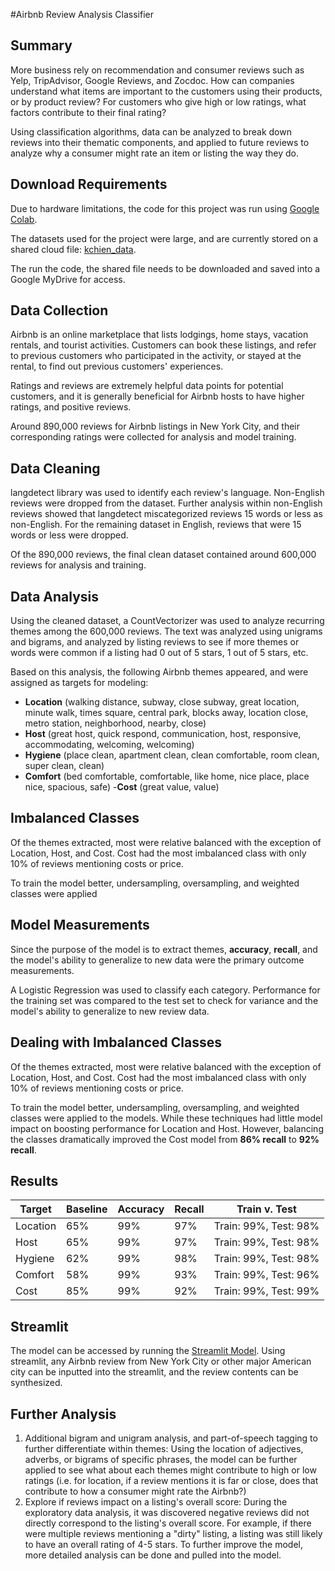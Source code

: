 #Airbnb Review Analysis Classifier

## Summary
More business rely on recommendation and consumer reviews such as Yelp, TripAdvisor, Google Reviews, and Zocdoc. How can companies understand what items are important to the customers using their products, or by product review? For customers who give high or low ratings, what factors contribute to their final rating?

Using classification algorithms, data can be analyzed to break down reviews into their thematic components, and applied to future reviews to analyze why a consumer might rate an item or listing the way they do.

## Download Requirements
Due to hardware limitations, the code for this project was run using [Google Colab](https://colab.research.google.com/).

The datasets used for the project were large, and are currently stored on a shared cloud file: [kchien_data](https://drive.google.com/drive/folders/1aVfT2q2oqjpRhgpyDVdP1l314-UM7Ljl?usp=sharing).

The run the code, the shared file needs to be downloaded and saved into a Google MyDrive for access.

## Data Collection
Airbnb is an online marketplace that lists lodgings, home stays, vacation rentals, and tourist activities. Customers can book these listings, and refer to previous customers who participated in the activity, or stayed at the rental, to find out previous customers' experiences.

Ratings and reviews are extremely helpful data points for potential customers, and it is generally beneficial for Airbnb hosts to have higher ratings, and positive reviews.

Around 890,000 reviews for Airbnb listings in New York City, and their corresponding ratings were collected for analysis and model training.

## Data Cleaning
langdetect library was used to identify each review's language. Non-English reviews were dropped from the dataset. Further analysis within non-English reviews showed that langdetect miscategorized reviews 15 words or less as non-English. For the remaining dataset in English, reviews that were 15 words or less were dropped.

Of the 890,000 reviews, the final clean dataset contained around 600,000 reviews for analysis and training.

## Data Analysis
Using the cleaned dataset, a CountVectorizer was used to analyze recurring themes among the 600,000 reviews. The text was analyzed using unigrams and bigrams, and analyzed by listing reviews to see if more themes or words were common if a listing had 0 out of 5 stars, 1 out of 5 stars, etc.

Based on this analysis, the following Airbnb themes appeared, and were assigned as targets for modeling:
- **Location** (walking distance, subway, close subway, great location, minute walk, times square, central park, blocks away, location close, metro station, neighborhood, nearby, close)
- **Host** (great host, quick respond, communication, host, responsive, accommodating, welcoming, welcoming)
- **Hygiene** (place clean, apartment clean, clean comfortable, room clean, super clean, clean)
- **Comfort** (bed comfortable, comfortable, like home, nice place, place nice, spacious, safe)
-**Cost** (great value, value)

## Imbalanced Classes
Of the themes extracted, most were relative balanced with the exception of Location, Host, and Cost. Cost had the most imbalanced class with only 10% of reviews mentioning costs or price.

To train the model better, undersampling, oversampling, and weighted classes were applied

## Model Measurements
Since the purpose of the model is to extract themes, **accuracy**, **recall**, and the model's ability to generalize to new data were the primary outcome measurements.

A Logistic Regression was used to classify each category. Performance for the training set was compared to the test set to check for variance and the model's ability to generalize to new review data.

## Dealing with Imbalanced Classes
Of the themes extracted, most were relative balanced with the exception of Location, Host, and Cost. Cost had the most imbalanced class with only 10% of reviews mentioning costs or price.

To train the model better, undersampling, oversampling, and weighted classes were applied to the models. While these techniques had little model impact on boosting performance for Location and Host. However, balancing the classes dramatically improved the Cost model from **86% recall** to **92% recall**.

## Results
|Target|Baseline|Accuracy|Recall|Train v. Test|
|---|---|---|---|---|
|Location|65%|99%|97%|Train: 99%, Test: 98%|
|Host|65%|99%|97%|Train: 99%, Test: 98%|
|Hygiene|62%|99%|98%|Train: 99%, Test: 98%|
|Comfort|58%|99%|93%|Train: 99%, Test: 96%|
|Cost|85%|99%|92%|Train: 99%, Test: 99%|

## Streamlit
The model can be accessed by running the [Streamlit Model](https://github.com/karenongithub/airbnb-reviews/blob/main/streamlit_model.py). Using streamlit, any Airbnb review from New York City or other major American city can be inputted into the streamlit, and the review contents can be synthesized.

## Further Analysis
1. Additional bigram and unigram analysis, and part-of-speech tagging to further differentiate within themes: Using the location of adjectives, adverbs, or bigrams of specific phrases, the model can be further applied to see what about each themes might contribute to high or low ratings (i.e. for location, if a review mentions it is far or close, does that contribute to how a consumer might rate the Airbnb?)
2. Explore if reviews impact on a listing's overall score: During the exploratory data analysis, it was discovered negative reviews did not directly correspond to the listing's overall score. For example, if there were multiple reviews mentioning a "dirty" listing, a listing was still likely to have an overall rating of 4-5 stars. To further improve the model, more detailed analysis can be done and pulled into the model.
